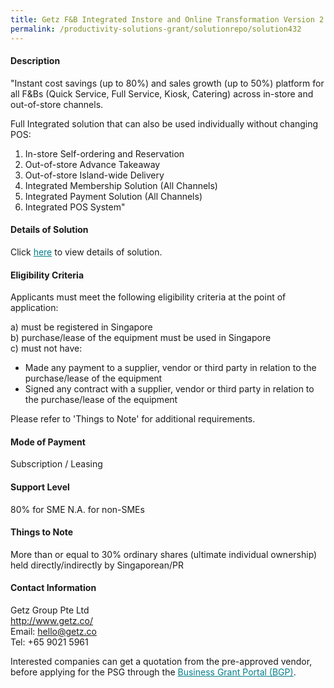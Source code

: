```yaml
---
title: Getz F&B Integrated Instore and Online Transformation Version 2 - Package A (Instore and Online Transformation - 4 Mods )
permalink: /productivity-solutions-grant/solutionrepo/solution432
---
```


#### Description

"Instant cost savings (up to 80%) and sales growth (up to 50%) platform for all F&Bs (Quick Service, Full Service, Kiosk, Catering) across in-store and out-of-store channels.

Full Integrated solution that can also be used individually without changing POS:
1) In-store Self-ordering and Reservation
2) Out-of-store Advance Takeaway
3) Out-of-store Island-wide Delivery
4) Integrated Membership Solution (All Channels)
5) Integrated Payment Solution (All Channels)
6) Integrated POS System"

#### Details of Solution

Click <a href='https://gb-assist-staging.netlify.app/images/psg/Getz_Group_20200108_Annex_3_20200625144748_Part_1.pdf' style='color:#037e8a'>here</a> to view details of solution.

#### Eligibility Criteria

Applicants must meet the following eligibility criteria at the point of application:

a) must be registered in Singapore <br>
b) purchase/lease of the equipment must be used in Singapore <br>
c) must not have:
- Made any payment to a supplier, vendor or third party in relation to the purchase/lease of the equipment
- Signed any contract with a supplier, vendor or third party in relation to the purchase/lease of the equipment

Please refer to 'Things to Note' for additional requirements.

#### Mode of Payment
Subscription / Leasing

#### Support Level
80% for SME
N.A. for non-SMEs <br>

#### Things to Note
More than or equal to 30% ordinary shares (ultimate individual ownership) held directly/indirectly by Singaporean/PR

#### Contact Information
Getz Group Pte Ltd<br>http://www.getz.co/<br>Email: hello@getz.co<br>Tel: +65 9021 5961

Interested companies can get a quotation from the pre-approved vendor, before applying for the PSG through the <a target='_blank' style='color:#037e8a' href='https://www.businessgrants.gov.sg/'>Business Grant Portal (BGP)</a>.
